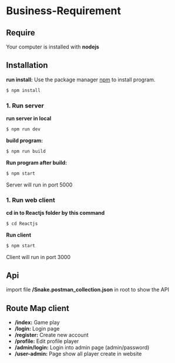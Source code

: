 # Business-Requirement

## Require

Your computer is installed with **nodejs**

## Installation
**run install:** 
Use the package manager [npm](https://www.npmjs.com/) to install program.
```bash
$ npm install
```
### 1. Run server
**run server in local**
```bash
$ npm run dev
```
**build program:**
```bash
$ npm run build
```
**Run program after build:**
```bash
$ npm start
```
Server will run in port 5000

### 1. Run web client
**cd in to Reactjs folder by this command**
```bash
$ cd Reactjs
```
**Run client**
```bash
$ npm start
```
Client will run in port 3000
## Api 
import file **/Snake.postman_collection.json** in root to show the API
## Route Map client

 - **/index:** Game play
 - **/login:** Login page
 - **/register:** Create new account
 - **/profile:** Edit profile player
 - **/admin/login:** Login into admin page (admin/password)
 - **/user-admin:** Page show all player create in website
